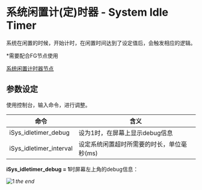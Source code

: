 # 系统闲置计(定)时器 - System Idle Timer

系统在闲置的时候，开始计时，在闲置时间达到了设定值后，会触发相应的逻辑。

*需要配合FG节点使用



[系统闲置计时器节点](../FlowGraph节点/Time.md#idletimeout)



## 参数设定

使用控制台，输入命令，进行调整。

| 命令                    | 含义                                       |
| ----------------------- | ------------------------------------------ |
| iSys_idletimer_debug    | 设为1时，在屏幕上显示debug信息             |
| iSys_idletimer_interval | 设定系统闲置超时所需要的时长，单位毫秒(ms) |



**iSys_idletimer_debug = 1**时屏幕左上角的debug信息：

<img src="https://gitee.com/Azureusbin/pic-lib/raw/master/imags/20201117175643.png" alt="1" align="left" />



*the end*

